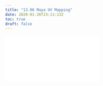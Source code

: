 ```yaml
---
title: "13.06 Maya UV Mapping"
date: 2020-01-26T23:11:13Z
toc: true
draft: false
---
```


![Link to included file content](../../../../3d-modeling/maya/maya-uv-mapping.md)
